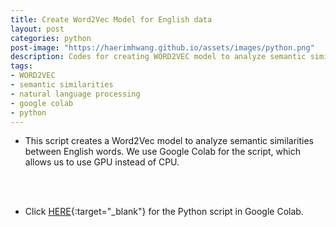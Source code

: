 ```yaml
---
title: Create Word2Vec Model for English data
layout: post
categories: python
post-image: "https://haerimhwang.github.io/assets/images/python.png"
description: Codes for creating WORD2VEC model to analyze semantic similarities between English words
tags:
- WORD2VEC 
- semantic similarities
- natural language processing
- google colab
- python
---
```


* This script creates a Word2Vec model to analyze semantic similarities between English words. We use Google Colab for the script, which allows us to use GPU instead of CPU.
<br>
<br>

* Click [HERE](https://colab.research.google.com/drive/1cHaTykJf9-DqBaoDdNRnUG2cs5lx15Tf?usp=sharing){:target="_blank"} for the Python script in Google Colab.
<br>
<br>
    
